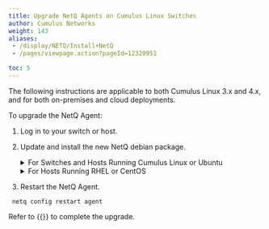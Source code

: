 ```yaml
---
title: Upgrade NetQ Agents on Cumulus Linux Switches
author: Cumulus Networks
weight: 143
aliases:
 - /display/NETQ/Install+NetQ
 - /pages/viewpage.action?pageId=12320951

toc: 5
---
```

The following instructions are applicable to both Cumulus Linux 3.x and 4.x, and for both on-premises and cloud deployments.

To upgrade the NetQ Agent:

1. Log in to your switch or host.

2. Update and install the new NetQ debian package.

    <details><summary>For Switches and Hosts Running Cumulus Linux or Ubuntu</summary>

    ```
    sudo apt-get update
    sudo apt-get install -y netq-agent
    ```

    </details>
    <details><summary>For Hosts Running RHEL or CentOS</summary>

    ```
    sudo yum update
    sudo yum install netq-agent
    ```

    </details>

4. Restart the NetQ Agent.

```
 netq config restart agent
```

Refer to {{<link title="Install and Configure the NetQ Agent on Cumulus Linux Switches">}} to complete the upgrade.
